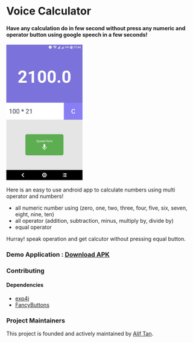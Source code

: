 # Voice Calculator

#### Have any calculation do in few second without press any numeric and operator button using google speech in a few seconds! 

<img src="/resources/main_ui.jpg" width="40%" alt="Screenshoot"/>

Here is an easy to use android app to calculate numbers using multi operator and numbers!
- all numeric number using (zero, one, two, three, four, five, six, seven, eight, nine, ten)
- all operator (addition, subtraction, minus, multiply by, divide by)
- equal operator 

Hurray! speak operation and get calcutor without pressing equal button.

### Demo Application : [Download APK](/resources/voice_calc.apk)

### Contributing
#### Dependencies
+ [exp4j](http://www.objecthunter.net/exp4j)
+ [FancyButtons](https://github.com/medyo/Fancybuttons)

### Project Maintainers
This project is founded and actively maintained by [Alif Tan](https://www.linkedin.com/in/alif-tan-825515117/).
